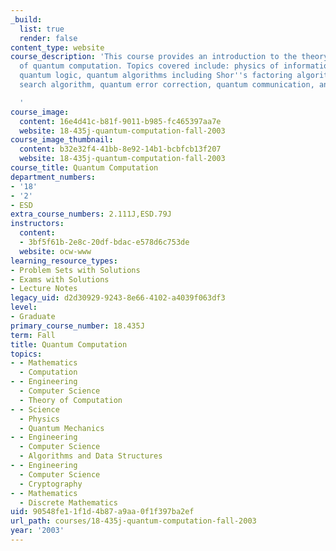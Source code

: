```yaml
---
_build:
  list: true
  render: false
content_type: website
course_description: 'This course provides an introduction to the theory and practice
  of quantum computation. Topics covered include: physics of information processing,
  quantum logic, quantum algorithms including Shor''s factoring algorithm and Grover''s
  search algorithm, quantum error correction, quantum communication, and cryptography.

  '
course_image:
  content: 16e4d41c-b81f-9011-b985-fc465397aa7e
  website: 18-435j-quantum-computation-fall-2003
course_image_thumbnail:
  content: b32e32f4-41bb-8e92-14b1-bcbfcb13f207
  website: 18-435j-quantum-computation-fall-2003
course_title: Quantum Computation
department_numbers:
- '18'
- '2'
- ESD
extra_course_numbers: 2.111J,ESD.79J
instructors:
  content:
  - 3bf5f61b-2e8c-20df-bdac-e578d6c753de
  website: ocw-www
learning_resource_types:
- Problem Sets with Solutions
- Exams with Solutions
- Lecture Notes
legacy_uid: d2d30929-9243-8e66-4102-a4039f063df3
level:
- Graduate
primary_course_number: 18.435J
term: Fall
title: Quantum Computation
topics:
- - Mathematics
  - Computation
- - Engineering
  - Computer Science
  - Theory of Computation
- - Science
  - Physics
  - Quantum Mechanics
- - Engineering
  - Computer Science
  - Algorithms and Data Structures
- - Engineering
  - Computer Science
  - Cryptography
- - Mathematics
  - Discrete Mathematics
uid: 90548fe1-1f1d-4b87-a9aa-0f1f397ba2ef
url_path: courses/18-435j-quantum-computation-fall-2003
year: '2003'
---
```

